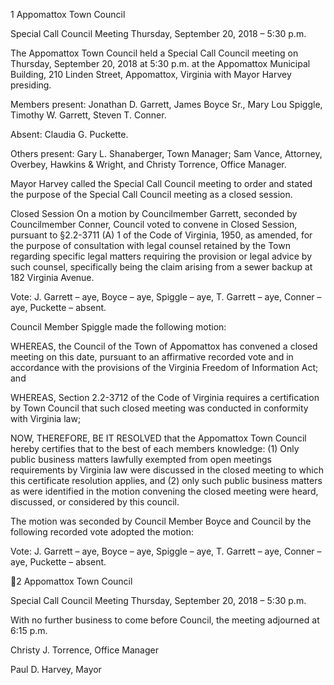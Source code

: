 1  Appomattox Town Council

Special Call Council Meeting
Thursday, September 20, 2018 – 5:30 p.m.

The Appomattox Town Council held a Special Call Council meeting on Thursday, September
20, 2018 at 5:30 p.m. at the Appomattox Municipal Building, 210 Linden Street, Appomattox,
Virginia with Mayor Harvey presiding.

Members present:  Jonathan D. Garrett, James Boyce Sr., Mary Lou Spiggle, Timothy W.
Garrett, Steven T. Conner.

Absent:  Claudia G. Puckette.

Others present:  Gary L. Shanaberger, Town Manager; Sam Vance, Attorney, Overbey, Hawkins
& Wright, and Christy Torrence, Office Manager.

Mayor Harvey called the Special Call Council meeting to order and stated the purpose of the
Special Call Council meeting as a closed session.

Closed Session
On a motion by Councilmember Garrett, seconded by Councilmember Conner, Council voted to
convene in Closed Session, pursuant to §2.2-3711 (A) 1 of the Code of Virginia, 1950, as
amended, for the purpose of consultation with legal counsel retained by the Town regarding
specific legal matters requiring the provision or legal advice by such counsel, specifically being
the claim arising from a sewer backup at 182 Virginia Avenue.

Vote:  J. Garrett – aye, Boyce – aye, Spiggle – aye, T. Garrett – aye, Conner – aye, Puckette –
absent.

Council Member Spiggle made the following motion:

WHEREAS, the Council of the Town of Appomattox has convened a closed meeting on this
date, pursuant to an affirmative recorded vote and in accordance with the provisions of the
Virginia Freedom of Information Act; and

WHEREAS, Section 2.2-3712 of the Code of Virginia requires a certification by Town Council
that such closed meeting was conducted in conformity with Virginia law;

NOW, THEREFORE, BE IT RESOLVED that the Appomattox Town Council hereby certifies
that to the best of each members knowledge: (1) Only public business matters lawfully exempted
from open meetings requirements by Virginia law were discussed in the closed meeting to which
this certificate resolution applies, and (2) only such public business matters as were identified in
the motion convening the closed meeting were heard, discussed, or considered by this council.

The motion was seconded by Council Member Boyce and Council by the following recorded
vote adopted the motion:

Vote:  J. Garrett – aye, Boyce – aye, Spiggle – aye, T. Garrett – aye, Conner – aye, Puckette –
absent.

2  Appomattox Town Council

Special Call Council Meeting
Thursday, September 20, 2018 – 5:30 p.m.

With no further business to come before Council, the meeting adjourned at 6:15 p.m.

Christy J. Torrence, Office Manager

Paul D. Harvey, Mayor

